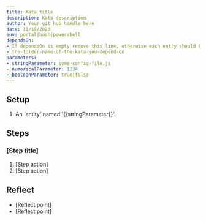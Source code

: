 ```yaml
---
title: Kata title
description: Kata description
author: Your git hub handle here
date: 11/19/2020
env: portal|bash|powershell
dependsOn:
- If dependsOn is empty remove this line, otherwise each entry should be in the below format.
- the-folder-name-of-the-kata-you-depend-on
parameters:
- stringParameter: some-config-file.js
- numericalParameter: 1234
- booleanParameter: true|false
---
```


## Setup

1. An 'entity' named '{{stringParameter}}'.

## Steps

### [Step title] 
1. [Step action]
2. [Step action]

## Reflect
- [Reflect point]
- [Reflect point]
